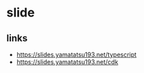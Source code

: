 # slide

## links

- https://slides.yamatatsu193.net/typescript
- https://slides.yamatatsu193.net/cdk
